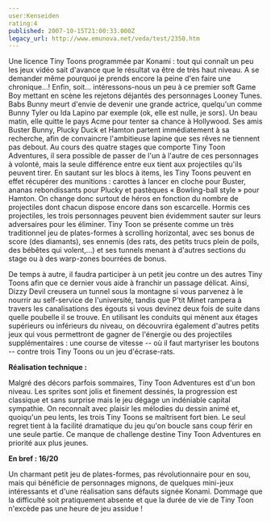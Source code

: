 ```yaml
---
user:Kenseiden
rating:4
published: 2007-10-15T21:00:33.000Z
legacy_url: http://www.emunova.net/veda/test/2350.htm
---
```

Une licence Tiny Toons programmée par Konami : tout qui connaît un peu les jeux vidéo sait d'avance que le résultat va être de très haut niveau. A se demander même pourquoi je prends encore la peine d'en faire une chronique...! Enfin, soit... intéressons-nous un peu à ce premier soft Game Boy mettant en scène les rejetons déjantés des personnages Looney Tunes. Babs Bunny meurt d'envie de devenir une grande actrice, quelqu'un comme Bunny Tyler ou Ida Lapino par exemple (ok, elle est nulle, je sors). Un beau matin, elle quitte le pays Acme pour tenter sa chance à Hollywood. Ses amis Buster Bunny, Plucky Duck et Hamton partent immédiatement à sa recherche, afin de convaincre l'ambitieuse lapine que ses rêves ne tiennent pas debout. Au cours des quatre stages que comporte Tiny Toon Adventures, il sera possible de passer de l'un à l'autre de ces personnages à volonté, mais la seule différence entre eux tient aux projectiles qu'ils peuvent tirer. En sautant sur les blocs à items, les Tiny Toons peuvent en effet récupérer des munitions : carottes à lancer en cloche pour Buster, ananas rebondissants pour Plucky et pastèques « Bowling-ball style » pour Hamton. On change donc surtout de héros en fonction du nombre de projectiles dont chacun dispose encore dans son escarcelle. Hormis ces projectiles, les trois personnages peuvent bien évidemment sauter sur leurs adversaires pour les éliminer. Tiny Toon se présente comme un très traditionnel jeu de plates-formes à scrolling horizontal, avec ses bonus de score (des diamants), ses ennemis (des rats, des petits trucs plein de poils, des bébêtes qui volent,...) et ses tunnels menant à d'autres sections du stage ou à des warp-zones bourrées de bonus.  

  

De temps à autre, il faudra participer à un petit jeu contre un des autres Tiny Toons afin que ce dernier vous aide à franchir un passage délicat. Ainsi, Dizzy Devil creusera un tunnel sous la montagne si vous parvenez à le nourrir au self-service de l'université, tandis que P'tit Minet rampera à travers les canalisations des égouts si vous devinez deux fois de suite dans quelle poubelle il se trouve. En utilisant les conduits qui mènent aux étages supérieurs ou inférieurs du niveau, on découvrira également d'autres petits jeux qui vous permettront de gagner de l'énergie ou des projectiles supplémentaires : une course de vitesse -- où il faut martyriser les boutons -- contre trois Tiny Toons ou un jeu d'écrase-rats.  

  

**Réalisation technique :**   

Malgré des décors parfois sommaires, Tiny Toon Adventures est d'un bon niveau. Les sprites sont jolis et finement dessinés, la progression est classique et sans surprise mais le jeu dégage un indéniable capital sympathie. On reconnaît avec plaisir les mélodies du dessin animé et, quoiqu'un peu lents, les trois Tiny Toons se maîtrisent fort bien. Le seul regret tient à la facilité dramatique du jeu qu'on boucle sans coup férir en une seule partie. Ce manque de challenge destine Tiny Toon Adventures en priorité aux plus jeunes.  

  

**En bref : 16/20**   

Un charmant petit jeu de plates-formes, pas révolutionnaire pour en sou, mais qui bénéficie de personnages mignons, de quelques mini-jeux intéressants et d'une réalisation sans défauts signée Konami. Dommage que la difficulté soit pratiquement absente et que la durée de vie de Tiny Toon n'excède pas une heure de jeu assidue !